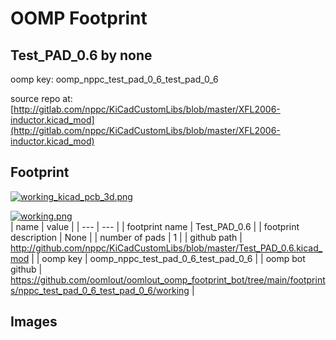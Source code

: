 # OOMP Footprint  
## Test_PAD_0.6  by none  
  
oomp key: oomp_nppc_test_pad_0_6_test_pad_0_6  
  
source repo at: [http://gitlab.com/nppc/KiCadCustomLibs/blob/master/XFL2006-inductor.kicad_mod](http://gitlab.com/nppc/KiCadCustomLibs/blob/master/XFL2006-inductor.kicad_mod)  
## Footprint  
  
[![working_kicad_pcb_3d.png](working_kicad_pcb_3d_600.png)](working_kicad_pcb_3d.png)  
  
[![working.png](working_600.png)](working.png)  
| name | value | 
| --- | --- | 
| footprint name | Test_PAD_0.6 | 
| footprint description | None | 
| number of pads | 1 | 
| github path | http://github.com/nppc/KiCadCustomLibs/blob/master/Test_PAD_0.6.kicad_mod | 
| oomp key | oomp_nppc_test_pad_0_6_test_pad_0_6 | 
| oomp bot github | https://github.com/oomlout/oomlout_oomp_footprint_bot/tree/main/footprints/nppc_test_pad_0_6_test_pad_0_6/working | 
## Images  
